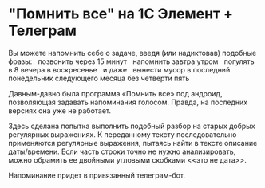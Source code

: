 # "Помнить все" на 1С Элемент + Телеграм

Вы можете напомнить себе о задаче, введя (или надиктовав) подобные фразы:  
позвонить через 15 минут    
напомнить завтра утром   
погулять в 8 вечера в воскресенье  
и даже   
вынести мусор в последний понедельник следующего месяца без четверти пять  

Давным-давно была программа «Помнить все» под андроид, позволяющая задавать напоминания голосом. 
Правда, на последних версиях она уже не работает. 

Здесь сделана попытка выполнить подобный разбор на старых добрых регулярных выражениях. К переданному тексту последовательно применяются регулярные выражения, пытаясь найти в тексте описание даты/времени. Если часть строки точно не нужно анализировать, можно обрамить ее двойными угловыми скобками <<это не дата>>.   

Напоминание придет в привязанный телеграм-бот.



